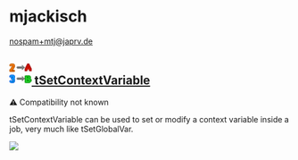 # mjackisch
  <nospam+mtj@japrv.de>

## <a href='./components/tSetContextVariable/readme.md'><img src='./components/tSetContextVariable/logo.jpg' width='40' height='40'> tSetContextVariable</a>
 :warning: Compatibility not known

tSetContextVariable can be used to set or modify a context variable inside a job, very much like tSetGlobalVar.




<img src='./components/tSetContextVariable/sample.jpg'>
